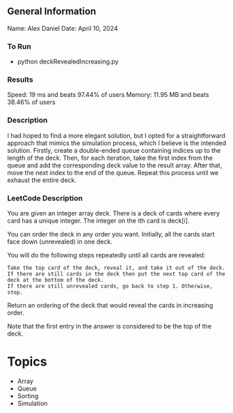 ## General Information
Name: Alex Daniel
Date: April 10, 2024

### To Run
- python deckRevealedIncreasing.py

### Results
Speed: 19 ms and beats 97.44% of users
Memory: 11.95 MB and beats 38.46% of users

### Description
I had hoped to find a more elegant solution, but I opted for a straightforward approach that mimics the simulation process, which I believe is the intended solution. Firstly, create a double-ended queue containing indices up to the length of the deck. Then, for each iteration, take the first index from the queue and add the corresponding deck value to the result array. After that, move the next index to the end of the queue. Repeat this process until we exhaust the entire deck.

### LeetCode Description
You are given an integer array deck. There is a deck of cards where every card has a unique integer. The integer on the ith card is deck[i].

You can order the deck in any order you want. Initially, all the cards start face down (unrevealed) in one deck.

You will do the following steps repeatedly until all cards are revealed:

    Take the top card of the deck, reveal it, and take it out of the deck.
    If there are still cards in the deck then put the next top card of the deck at the bottom of the deck.
    If there are still unrevealed cards, go back to step 1. Otherwise, stop.

Return an ordering of the deck that would reveal the cards in increasing order.

Note that the first entry in the answer is considered to be the top of the deck.

# Topics
- Array
- Queue
- Sorting
- Simulation